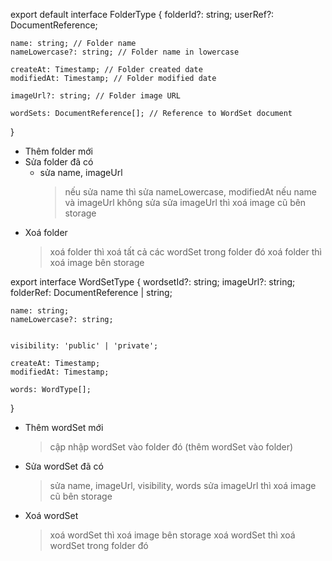 export default interface FolderType {
    folderId?: string;
    userRef?: DocumentReference;
    
    name: string; // Folder name
    nameLowercase?: string; // Folder name in lowercase

    createAt: Timestamp; // Folder created date
    modifiedAt: Timestamp; // Folder modified date

    imageUrl?: string; // Folder image URL
    
    wordSets: DocumentReference[]; // Reference to WordSet document
}

- Thêm folder mới
- Sửa folder đã có
  - sửa name, imageUrl
    > nếu sửa name thì sửa nameLowercase, modifiedAt
    > nếu name và imageUrl không sửa
    > sửa imageUrl thì xoá image cũ bên storage
- Xoá folder
    > xoá folder thì xoá tất cả các wordSet trong folder đó
    > xoá folder thì xoá image bên storage


export interface WordSetType {
    wordsetId?: string;
    imageUrl?: string;
    folderRef: DocumentReference | string;
    
    name: string;
    nameLowercase?: string;


    visibility: 'public' | 'private';

    createAt: Timestamp;
    modifiedAt: Timestamp;

    words: WordType[];
}

- Thêm wordSet mới
    > cập nhập wordSet vào folder đó (thêm wordSet vào folder)
- Sửa wordSet đã có
    > sửa name, imageUrl, visibility, words
    > sửa imageUrl thì xoá image cũ bên storage
- Xoá wordSet
    > xoá wordSet thì xoá image bên storage
    > xoá wordSet thì xoá wordSet trong folder đó